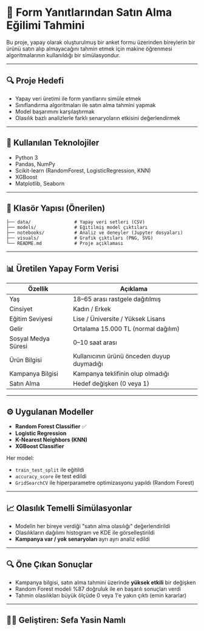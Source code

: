 # 🧠 Form Yanıtlarından Satın Alma Eğilimi Tahmini

Bu proje, yapay olarak oluşturulmuş bir anket formu üzerinden bireylerin bir ürünü satın alıp almayacağını tahmin etmek için makine öğrenmesi algoritmalarının kullanıldığı bir simülasyondur.

---

## 🔍 Proje Hedefi
- Yapay veri üretimi ile form yanıtlarını simüle etmek
- Sınıflandırma algoritmaları ile satın alma tahmini yapmak
- Model başarımını karşılaştırmak
- Olasılık bazlı analizlerle farklı senaryoların etkisini değerlendirmek

---

## 🧱 Kullanılan Teknolojiler
- Python 3
- Pandas, NumPy
- Scikit-learn (RandomForest, LogisticRegression, KNN)
- XGBoost
- Matplotlib, Seaborn

---

## 📁 Klasör Yapısı (Önerilen)
```
├── data/                # Yapay veri setleri (CSV)
├── models/              # Eğitilmiş model çıktıları
├── notebooks/           # Analiz ve deneyler (Jupyter dosyaları)
├── visuals/             # Grafik çıktıları (PNG, SVG)
└── README.md            # Proje açıklaması
```

---

## 📊 Üretilen Yapay Form Verisi
| Özellik               | Açıklama                                 |
|-----------------------|-------------------------------------------|
| Yaş                   | 18–65 arası rastgele dağıtılmış           |
| Cinsiyet              | Kadın / Erkek                            |
| Eğitim Seviyesi       | Lise / Üniversite / Yüksek Lisans        |
| Gelir                 | Ortalama 15.000 TL (normal dağılım)     |
| Sosyal Medya Süresi   | 0–10 saat arası                          |
| Ürün Bilgisi          | Kullanıcının ürünü önceden duyup duymadığı |
| Kampanya Bilgisi      | Kampanya teklifinin olup olmadığı        |
| Satın Alma            | Hedef değişken (0 veya 1)                |

---

## ⚙️ Uygulanan Modeller
- **Random Forest Classifier** ✅
- **Logistic Regression**
- **K-Nearest Neighbors (KNN)**
- **XGBoost Classifier**

Her model:
- `train_test_split` ile eğitildi
- `accuracy_score` ile test edildi
- `GridSearchCV` ile hiperparametre optimizasyonu yapıldı (Random Forest)

---

## 📈 Olasılık Temelli Simülasyonlar
- Modelin her bireye verdiği "satın alma olasılığı" değerlendirildi
- Olasılıkların dağılımı histogram ve KDE ile görselleştirildi
- **Kampanya var / yok senaryoları** ayrı ayrı analiz edildi

---

## 🔍 Öne Çıkan Sonuçlar
- Kampanya bilgisi, satın alma tahmini üzerinde **yüksek etkili** bir değişken
- Random Forest modeli %87 doğruluk ile en başarılı sonuçları verdi
- Tahmin olasılıkları büyük ölçüde 0 veya 1'e yakın çıktı (emin kararlar)

---

## 👨‍💻 Geliştiren: Sefa Yasin Namlı
